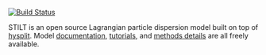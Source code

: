 [![Build Status](https://travis-ci.org/uataq/stilt.svg?branch=master)](https://travis-ci.org/uataq/stilt)

STILT is an open source Lagrangian particle dispersion model built on top of [hysplit](https://www.ready.noaa.gov/HYSPLIT.php). Model [documentation](https://uataq.github.io/stilt/docs/), [tutorials](https://uataq.github.io/stilt/tutorials/), and [methods details](https://www.geosci-model-dev-discuss.net/gmd-2018-20/) are all freely available.
